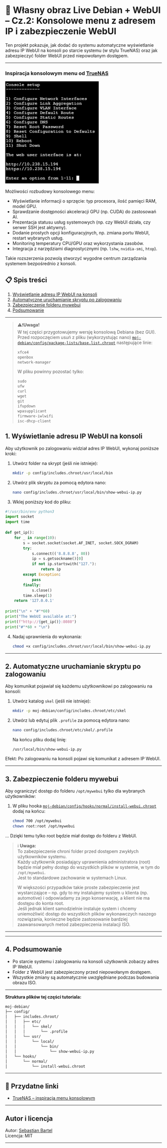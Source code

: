  # 🐧 Własny obraz Live Debian + WebUI – Cz.2: Konsolowe menu z adresem IP i zabezpieczenie WebUI

Ten projekt pokazuje, jak dodać do systemu automatyczne wyświetlanie adresu IP WebUI na konsoli po starcie systemu (w stylu TrueNAS) oraz jak zabezpieczyć folder WebUI przed niepowołanym dostępem.

---
### Inspiracja konsolowym menu od [TrueNAS](https://www.truenas.com/)

![Instalator Debiana](images/trueNAS_menu.png)

Możliwości rozbudowy konsolowego menu:

- Wyświetlanie informacji o sprzęcie: typ procesora, ilość pamięci RAM, model GPU.
- Sprawdzanie dostępności akceleracji GPU (np. CUDA) do zastosowań AI.
- Prezentacja statusu usług systemowych (np. czy WebUI działa, czy serwer SSH jest aktywny).
- Dodanie prostych opcji konfiguracyjnych, np. zmiana portu WebUI, restart wybranych usług.
- Monitoring temperatury CPU/GPU oraz wykorzystania zasobów.
- Integracja z narzędziami diagnostycznymi (np. `lshw`, `nvidia-smi`, `htop`).

Takie rozszerzenia pozwolą stworzyć wygodne centrum zarządzania systemem bezpośrednio z konsoli.

## 📋 Spis treści

1. [Wyświetlanie adresu IP WebUI na konsoli](#1-wyświetlanie-adresu-ip-webui-na-konsoli)
2. [Automatyczne uruchamianie skryptu po zalogowaniu](#2-automatyczne-uruchamianie-skryptu-po-zalogowaniu)
3. [Zabezpieczenie folderu mywebui](#3-zabezpieczenie-folderu-mywebui)
4. [Podsumowanie](#4-podsumowanie)

---

> ⚠️❗**Uwaga!**  
> W tej części przygotowujemy wersję konsolową Debiana (bez GUI).  
> Przed rozpoczęciem usuń z pliku (wykorzystując nano) [`moj-debian/config/package-lists/base.list.chroot`](moj-debian/config/package-lists/base.list.chroot) następujące linie:
>
> ```
> xfce4
> openbox
> network-manager
> ```
>
> W pliku powinny pozostać tylko:
>
> ```
> sudo
> ufw
> curl
> wget
> git
> ifupdown
> wpasupplicant
> firmware-iwlwifi
> isc-dhcp-client
> ```

## 1. Wyświetlanie adresu IP WebUI na konsoli

Aby użytkownik po zalogowaniu widział adres IP WebUI, wykonaj poniższe kroki:

1. Utwórz folder na skrypt (jeśli nie istnieje):

    ```bash
    mkdir -p config/includes.chroot/usr/local/bin
    ```

2. Utwórz plik skryptu za pomocą edytora nano:

    ```bash
    nano config/includes.chroot/usr/local/bin/show-webui-ip.py
    ```

3. Wklej poniższy kod do pliku:

```python
#!/usr/bin/env python3
import socket
import time

def get_ip():
    for _ in range(10):
        s = socket.socket(socket.AF_INET, socket.SOCK_DGRAM)
        try:
            s.connect(('8.8.8.8', 80))
            ip = s.getsockname()[0]
            if not ip.startswith("127."):
                return ip
        except Exception:
            pass
        finally:
            s.close()
        time.sleep(1)
    return '127.0.0.1'

print("\n" + "#"*60)
print("The WebUI available at:")
print(f"http://{get_ip()}:8080")
print("#"*60 + "\n")
```

4. Nadaj uprawnienia do wykonania:

    ```bash
    chmod +x config/includes.chroot/usr/local/bin/show-webui-ip.py
    ```

---

## 2. Automatyczne uruchamianie skryptu po zalogowaniu

Aby komunikat pojawiał się każdemu użytkownikowi po zalogowaniu na konsoli:

1. Utwórz katalog `skel` (jeśli nie istnieje):

    ```sh
    mkdir -p moj-debian/config/includes.chroot/etc/skel
    ```

2. Utwórz lub edytuj plik `.profile` za pomocą edytora nano:

    ```bash
    nano config/includes.chroot/etc/skel/.profile
    ```

    Na końcu pliku dodaj linię:

    ```
    /usr/local/bin/show-webui-ip.py
    ```


Efekt: Po zalogowaniu na konsoli pojawi się komunikat z adresem IP WebUI.

---

## 3. Zabezpieczenie folderu mywebui

Aby ograniczyć dostęp do folderu `/opt/mywebui` tylko dla wybranych użytkowników:

1. W pliku hooka [`moj-debian/config/hooks/normal/install-webui.chroot`](moj-debian/config/hooks/normal/install-webui.chroot) dodaj na końcu:

    ```sh
    chmod 700 /opt/mywebui
    chown root:root /opt/mywebui
    ```

...
   Dzięki temu tylko root będzie miał dostęp do folderu z WebUI.

>ℹ️ **Uwaga:**  
> To zabezpieczenie chroni folder przed dostępem zwykłych użytkowników systemu.  
> Każdy użytkownik posiadający uprawnienia administratora (root) będzie miał pełny dostęp do wszystkich plików w systemie, w tym do `/opt/mywebui`.  
> Jest to standardowe zachowanie w systemach Linux.
>
> W większości przypadków takie proste zabezpieczenie jest wystarczające – np. gdy to my instalujemy system u klienta (np. automotive) i odpowiadamy za jego konserwację, a klient nie ma dostępu do konta root.  
> Jeśli jednak klient samodzielnie instaluje system i chcemy uniemożliwić dostęp do wszystkich plików wykonawczych naszego rozwiązania, konieczne będzie zastosowanie bardziej zaawansowanych metod zabezpieczenia instalacji ISO.

---

---

## 4. Podsumowanie

- Po starcie systemu i zalogowaniu na konsoli użytkownik zobaczy adres IP WebUI.
- Folder z WebUI jest zabezpieczony przed niepowołanym dostępem.
- Wszystkie zmiany są automatycznie uwzględniane podczas budowania obrazu ISO.

---

**Struktura plików tej części tutoriala:**

```
moj-debian/
├── config/
│   ├── includes.chroot/
│   │   ├── etc/
│   │   │   └── skel/
│   │   │       └── .profile
│   │   └── usr/
│   │       └── local/
│   │           └── bin/
│   │               └── show-webui-ip.py
│   └── hooks/
│       └── normal/
│           └── install-webui.chroot
```

---

## 🔗 Przydatne linki

- [TrueNAS – inspiracja menu konsolowym](https://www.truenas.com/)

---

## Autor i licencja

Autor: [Sebastian Bartel](https://github.com/SebastianSebastianB)  
Licencja: MIT

---